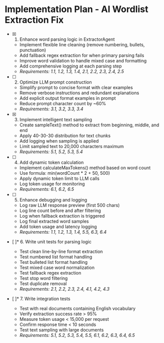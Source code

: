 # Implementation Plan - AI Wordlist Extraction Fix

- [x] 1. Enhance word parsing logic in ExtractorAgent
  - Implement flexible line cleaning (remove numbering, bullets, punctuation)
  - Add fallback regex extraction for when primary parsing fails
  - Improve word validation to handle mixed case and formatting
  - Add comprehensive logging at each parsing step
  - _Requirements: 1.1, 1.2, 1.3, 1.4, 2.1, 2.2, 2.3, 2.4, 2.5_

- [ ] 2. Optimize LLM prompt construction
  - Simplify prompt to concise format with clear examples
  - Remove verbose instructions and redundant explanations
  - Add explicit output format examples in prompt
  - Reduce prompt character count by ~60%
  - _Requirements: 3.1, 3.2, 3.3, 3.4_

- [x] 3. Implement intelligent text sampling
  - Create sampleText() method to extract from beginning, middle, and end
  - Apply 40-30-30 distribution for text chunks
  - Add logging when sampling is applied
  - Limit sampled text to 20,000 characters maximum
  - _Requirements: 5.1, 5.2, 5.3, 5.4_

- [ ] 4. Add dynamic token calculation
  - Implement calculateMaxTokens() method based on word count
  - Use formula: min(wordCount * 2 + 50, 500)
  - Apply dynamic token limit to LLM calls
  - Log token usage for monitoring
  - _Requirements: 6.1, 6.2, 6.5_

- [ ] 5. Enhance debugging and logging
  - Log raw LLM response preview (first 500 chars)
  - Log line count before and after filtering
  - Log when fallback extraction is triggered
  - Log final extracted word samples
  - Add token usage and latency logging
  - _Requirements: 1.1, 1.2, 1.3, 1.4, 5.5, 6.3, 6.4_

- [ ]* 6. Write unit tests for parsing logic
  - Test clean line-by-line format extraction
  - Test numbered list format handling
  - Test bulleted list format handling
  - Test mixed case word normalization
  - Test fallback regex extraction
  - Test stop word filtering
  - Test duplicate removal
  - _Requirements: 2.1, 2.2, 2.3, 2.4, 4.1, 4.2, 4.3_

- [ ]* 7. Write integration tests
  - Test with real documents containing English vocabulary
  - Verify extraction success rate > 95%
  - Measure token usage < 15,000 per request
  - Confirm response time < 10 seconds
  - Test text sampling with large documents
  - _Requirements: 5.1, 5.2, 5.3, 5.4, 5.5, 6.1, 6.2, 6.3, 6.4, 6.5_
